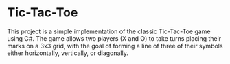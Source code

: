 # Tic-Tac-Toe
This project is a simple implementation of the classic Tic-Tac-Toe game using C#. The game allows two players (X and O) to take turns placing their marks on a 3x3 grid, with the goal of forming a line of three of their symbols either horizontally, vertically, or diagonally.
